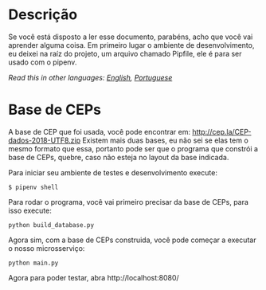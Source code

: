 # Descrição

Se você está disposto a ler esse documento, parabéns, acho que você vai aprender alguma coisa.
Em primeiro lugar o ambiente de desenvolvimento, eu deixei na raíz do projeto, um arquivo chamado Pipfile, ele é para ser usado com o pipenv.

*Read this in other languages: [English](README.md), [Portuguese](README.pt_BR.md)*






















# Base de CEPs

A base de CEP que foi usada, você pode encontrar em: http://cep.la/CEP-dados-2018-UTF8.zip
Existem mais duas bases, eu não sei se elas tem o mesmo formato que essa, portanto pode ser que o programa que constrói a base de CEPs, quebre, caso não esteja no layout da base indicada.

Para iniciar seu ambiente de testes e desenvolvimento execute:
```
$ pipenv shell
```

Para rodar o programa, você vai primeiro precisar da base de CEPs, para isso execute:
```
python build_database.py
```

Agora sim, com a base de CEPs construida, você pode começar a executar o nosso microsserviço:
```
python main.py
```

Agora para poder testar, abra http://localhost:8080/



